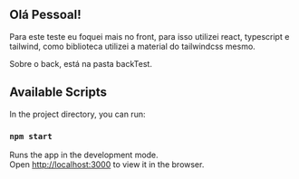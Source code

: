 ## Olá Pessoal!

Para este teste eu foquei mais no front, para isso utilizei react, typescript e tailwind, como biblioteca
utilizei a material do tailwindcss mesmo.

Sobre o back, está na pasta backTest.

## Available Scripts

In the project directory, you can run:

### `npm start`

Runs the app in the development mode.\
Open [http://localhost:3000](http://localhost:3000) to view it in the browser.

